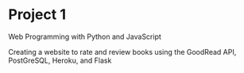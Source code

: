 # Project 1

Web Programming with Python and JavaScript

Creating a website to rate and review books using the GoodRead API, PostGreSQL, Heroku, and Flask

